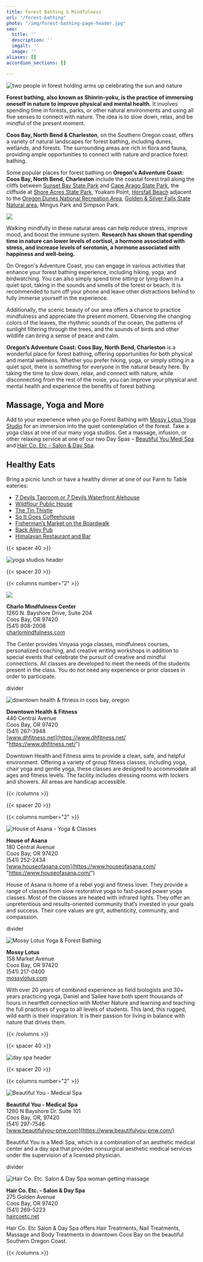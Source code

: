 ```yaml
---
title: Forest Bathing & Mindfulness
url: "/forest-bathing"
photo: "/img/forest-bathing-page-header.jpg"
seo:
  title: ''
  description: ''
  imgalt: ''
  image: ''
aliases: []
accordion_sections: []

---
```

![two people in forest holding arms up celebrating the sun and nature](/img/forest-bathing-hero-main-image.jpg)

**Forest bathing, also known as Shinrin-yoku, is the practice of immersing oneself in nature to improve physical and mental health.** It involves spending time in forests, parks, or other natural environments and using all five senses to connect with nature. The idea is to slow down, relax, and be mindful of the present moment.

**Coos Bay, North Bend & Charleston**, on the Southern Oregon coast, offers a variety of natural landscapes for forest bathing, including dunes, wetlands, and forests. The surrounding areas are rich in flora and fauna, providing ample opportunities to connect with nature and practice forest bathing.

Some popular places for forest bathing on **Oregon's Adventure Coast: Coos Bay, North Bend, Charleston** include the coastal forest trail along the cliffs between [Sunset Bay State Park](/state-parks-and-national-lands/) and [Cape Arago State Park](/state-parks-and-national-lands/), the cliffside at [Shore Acres State Park](/state-parks-and-national-lands/), Yoakam Point, [Horsfall Beach](/undeveloped-beaches) adjacent to the [Oregon Dunes National Recreation Area](/state-parks-and-national-lands/), [Golden & Silver Falls State Natural area](/state-parks-and-national-lands/), Mingus Park and Simpson Park.

![](/img/forest-bathing-collage-695x322.jpg)

Walking mindfully in these natural areas can help reduce stress, improve mood, and boost the immune system. **Research has shown that spending time in nature can lower levels of cortisol, a hormone associated with stress, and increase levels of serotonin, a hormone associated with happiness and well-being.**

On Oregon's Adventure Coast, you can engage in various activities that enhance your forest bathing experience, including hiking, yoga, and birdwatching. You can also simply spend time sitting or lying down in a quiet spot, taking in the sounds and smells of the forest or beach. It is recommended to turn off your phone and leave other distractions behind to fully immerse yourself in the experience.

Additionally, the scenic beauty of our area offers a chance to practice mindfulness and appreciate the present moment. Observing the changing colors of the leaves, the rhythmic sounds of the ocean, the patterns of sunlight filtering through the trees, and the sounds of birds and other wildlife can bring a sense of peace and calm.

**Oregon’s Adventure Coast: Coos Bay, North Bend, Charleston** is a wonderful place for forest bathing, offering opportunities for both physical and mental wellness. Whether you prefer hiking, yoga, or simply sitting in a quiet spot, there is something for everyone in the natural beauty here. By taking the time to slow down, relax, and connect with nature, while disconnecting from the rest of the noise, you can improve your physical and mental health and experience the benefits of forest bathing.

## Massage, Yoga and More

Add to your experience when you go Forest Bathing with [Mossy Lotus Yoga Studio](https://mossylotus.com/) for an immersion into the quiet contemplation of the forest. Take a yoga class at one of our many yoga studios. Get a massage, infusion, or other relaxing service at one of our two Day Spas – [Beautiful You Medi Spa](https://www.beautifulyou-pnw.com/) and [Hair Co. Etc - Salon & Day Spa](https://haircoetc.net/).

## Healthy Eats

Bring a picnic lunch or have a healthy dinner at one of our Farm to Table eateries:

* [7 Devils Taproom or 7 Devils Waterfront Alehouse](https://7devilsbrewery.com/)
* [Wildflour Public House](https://www.wildflourpub.com/home)
* [The Tin Thistle](https://www.facebook.com/thetinthistlecafe/)
* [So It Goes Coffeehouse](https://www.soitgoescoffee.com/)
* [Fisherman’s Market on the Boardwalk](https://www.facebook.com/fishermensseafoodmarket/)
* [Back Alley Pub](https://northbendlanes.com/Back-Alley-Pub-Grill)
* [Himalayan Restaurant and Bar](https://www.talech.com/biz/ordering/514286/HIMALAYAN-RESTAURANT-BAR-COOS-BAY-OR?fbclid=IwAR2u8k6ZC5rgumnIOPUAcOytdMDRpfG6ziARbt3Rc2TTPMipzfL_71KX4_g#/menu)

{{< spacer 40 >}}

![yoga studios header](/img/yoga-studios-subheader-695x125.jpg)

{{< spacer 20 >}}

{{< columns number="2" >}}

![](/img/charlo-mindfulness-center.jpg)

**Charlo Mindfulness Center**  
1260 N. Bayshore Drive, Suite 204  
Coos Bay, OR 97420  
(541) 808-2008  
[charlomindfulness.com](http://charlomindfulness.com/)

The Center provides Vinyasa yoga classes, mindfulness courses, personalized coaching, and creative writing workshops in addition to special events that celebrate the pursuit of creative and mindful connections. All classes are developed to meet the needs of the students present in the class. You do not need any experience or prior classes in order to participate.

divider

![downtown health & fitness in coos bay, oregon](/img/downtown-fitness-center.jpg)

**Downtown Health & Fitness**  
440 Central Avenue  
Coos Bay, OR 97420  
(541) 267-3948  
[www.dhfitness.net](https://www.dhfitness.net/ "https://www.dhfitness.net/")

Downtown Health and Fitness aims to provide a clean, safe, and helpful environment. Offering a variety of group fitness classes, including yoga, chair yoga and gentle yoga, these classes are designed to accommodate all ages and fitness levels. The facility includes dressing rooms with lockers and showers. All areas are handicap accessible.

{{< /columns >}}

{{< spacer 20 >}}

{{< columns number="2" >}}

![House of Asana - Yoga & Classes](/img/house-of-asana-345x220.jpg)

**House of Asana**  
180 Central Avenue  
Coos Bay, OR 97420  
(541) 252-2434  
[www.houseofasana.com](https://www.houseofasana.com/ "https://www.houseofasana.com/")

House of Asana is home of a rebel yogi and fitness lover. They provide a range of classes from slow restorative yoga to fast-paced power yoga classes. Most of the classes are heated with infrared lights. They offer an unpretentious and results-oriented community that’s invested in your goals and success. Their core values are grit, authenticity, community, and compassion.

divider

![Mossy Lotus Yoga & Forest Bathing](/img/mossy-lotus-345x220.jpg)

**Mossy Lotus**  
158 Market Avenue  
Coos Bay, OR 97420  
(541) 217-0400  
[mossylotus.com](https://mossylotus.com/ "https://mossylotus.com/")

With over 20 years of combined experience as field biologists and 30+ years practicing yoga, Daniel and Sailee have both spent thousands of hours in heartfelt connection with Mother Nature and learning and teaching the full practices of yoga to all levels of students. This land, this rugged, wild earth is their inspiration. It is their passion for living in balance with nature that drives them.

{{< /columns >}}

{{< spacer 40 >}}

![day spa header](/img/day-spas-subheader-695x125.jpg)

{{< spacer 20 >}}

{{< columns number="2" >}}

![Beautiful You - Medical Spa](/img/beautiful-you-spa.jpg)

**Beautiful You - Medical Spa**  
1280 N Bayshore Dr. Suite 101  
Coos Bay, OR, 97420  
(541) 297-7546  
[www.beautifulyou-pnw.com](https://www.beautifulyou-pnw.com/)

Beautiful You is a Medi Spa, which is a combination of an aesthetic medical center and a day spa that provides nonsurgical aesthetic medical services under the supervision of a licensed physician.

divider

![Hair Co. Etc. Salon & Day Spa woman getting massage](/img/hair-inc-etc-345x220.jpg)

**Hair Co. Etc. - Salon & Day Spa**  
275 Golden Avenue  
Coos Bay, OR 97420  
(541) 269-5223  
[haircoetc.net](https://haircoetc.net/ "https://haircoetc.net/")

Hair Co. Etc Salon & Day Spa offers Hair Treatments, Nail Treatments, Massage and Body Treatments in downtown Coos Bay on the beautiful Southern Oregon Coast.

{{< /columns >}}